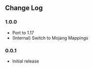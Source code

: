 ## Change Log

### 1.0.0
* Port to 1.17
* (Internal) Switch to Mojang Mappings

### 0.0.1
* Initial release
